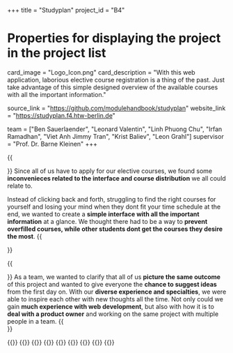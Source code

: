 +++
title = "Studyplan"
project_id = "B4"

# Properties for displaying the project in the project list
card_image = "Logo_Icon.png"
card_description = "With this web application, laborious elective course registration is a thing of the past. Just take advantage of this simple designed overview of the available courses with all the important information."


source_link = "https://github.com/modulehandbook/studyplan"
website_link = "https://studyplan.f4.htw-berlin.de"


team = ["Ben Sauerlaender", "Leonard Valentin", "Linh Phuong Chu", "Irfan Ramadhan", "Viet Anh Jimmy Tran", "Krist Baliev", "Leon Grahl"]
supervisor = "Prof. Dr. Barne Kleinen"
+++

{{<section title="Our Goal">}}
Since all of us have to apply for our elective courses, we found some **inconvenieces related to the interface and course distribution** we all could relate to.

Instead of clicking back and forth, struggling to find the right courses for yourself and losing your mind when they dont fit your time schedule at the end, we wanted to create a **simple interface with all the important information** at a glance. We thought there had to be a way to **prevent overfilled courses, while other students dont get the courses they desire the most**.
{{</section>}}

{{<section title="The Team">}}
As a team, we wanted to clarify that all of us **picture the same outcome** of this project and wanted to give everyone the **chance to suggest ideas** from the first day on. With our **diverse experience and specialties**, we were able to inspire each other with new thoughts all the time.
Not only could we gain **much experience with web development**, but also with how it is to **deal with a product owner** and working on the same project with multiple people in a team.
{{</section >}}

{{<gallery>}}
{{<team-member image="ben.jpeg" name="Ben">}}
{{<team-member image="leonard.png" name="Leonard">}}
{{<team-member image="jimmy.jpg" name="Jimmy">}}
{{<team-member image="leon.jpg" name="Leon">}}
{{<team-member image="krist.png" name="Krist">}}
{{<team-member image="linh.jpg" name="Linh">}}
{{<team-member image="irfan.jpeg" name="Irfan">}}
{{</gallery>}}
